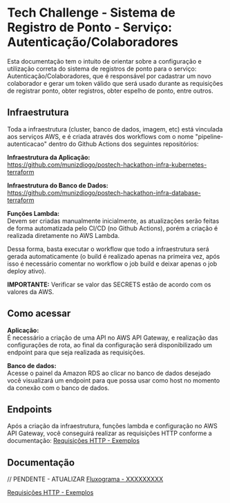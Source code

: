 # Tech Challenge - Sistema de Registro de Ponto - Serviço: Autenticação/Colaboradores

Esta documentação tem o intuito de orientar sobre a configuração e utilização correta do sistema de registros de ponto para o serviço: Autenticação/Colaboradores, que é responsável por cadastrar um novo colaborador e gerar um token válido que será usado durante as requisições de registrar ponto, obter registros, obter espelho de ponto, entre outros. 


## Infraestrutura
Toda a infraestrutura (cluster, banco de dados, imagem, etc) está vinculada aos serviços AWS, e é criada através dos workflows com o nome "pipeline-autenticacao" dentro do Github Actions dos seguintes repositórios: 

**Infraestrutura da Aplicação:**  
https://github.com/munizdiogo/postech-hackathon-infra-kubernetes-terraform

**Infraestrutura do Banco de Dados:**  
https://github.com/munizdiogo/postech-hackathon-infra-database-terraform

**Funções Lambda:**  
Devem ser criadas manualmente inicialmente, as atualizações serão feitas de forma automatizada pelo CI/CD (no Github Actions), porém a criação é realizada diretamente no AWS Lambda. 

Dessa forma, basta executar o workflow que todo a infraestrutura será gerada automaticamente (o build é realizado apenas na primeira vez, após isso é necessário comentar no workflow o job build e deixar apenas o job deploy ativo).

**IMPORTANTE:** Verificar se valor das SECRETS estão de acordo com os valores da AWS. 


## Como acessar

**Aplicação:**  
É necessário a criação de uma API no AWS API Gateway, e realização das configurações de rota, ao final da configuração será disponibilizado um endpoint para que seja realizada as requisições. 

**Banco de dados:**  
Acesse o painel da Amazon RDS ao clicar no banco de dados desejado você visualizará um endpoint para que possa usar como host no momento da conexão com o banco de dados.

## Endpoints

Após a criação da infraestrutura, funções lambda e configuração no AWS API Gateway, você conseguirá realizar as requisições HTTP conforme a documentação:
[Requisições HTTP - Exemplos](https://documenter.getpostman.com/view/14275027/2sA35A95nc)


## Documentação

// PENDENTE - ATUALIZAR
[Fluxograma - XXXXXXXXX](https://google.com)

[Requisições HTTP - Exemplos](https://documenter.getpostman.com/view/14275027/2sA35A95nc)
